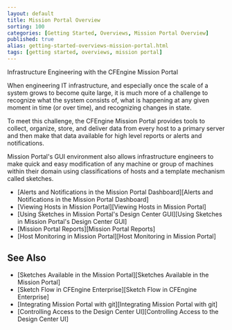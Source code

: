 ```yaml
---
layout: default
title: Mission Portal Overview
sorting: 100
categories: [Getting Started, Overviews, Mission Portal Overview]
published: true
alias: getting-started-overviews-mission-portal.html
tags: [getting started, overviews, mission portal]
---
```


Infrastructure Engineering with the CFEngine Mission Portal

When engineering IT infrastructure, and especially once the scale of a system grows to become quite large, it is much more of a challenge to recognize what the system consists of, what is happening at any given moment in time (or over time), and recognizing changes in state.

To meet this challenge, the CFEngine Mission Portal provides tools to collect, organize, store, and deliver data from every host to a primary server and then make that data available for high level reports or alerts and notifications.

Mission Portal's GUI environment also allows infrastructure engineers to make quick and easy modification of any machine or group of machines within their domain using classifications of hosts and a template mechanism called sketches.

* [Alerts and Notifications in the Mission Portal Dashboard][Alerts and Notifications in the Mission Portal Dashboard]
* [Viewing Hosts in Mission Portal][Viewing Hosts in Mission Portal]
* [Using Sketches in Mission Portal's Design Center GUI][Using Sketches in Mission Portal's Design Center GUI]
* [Mission Portal Reports][Mission Portal Reports]
* [Host Monitoring in Mission Portal][Host Monitoring in Mission Portal]

## See Also ##
* [Sketches Available in the Mission Portal][Sketches Available in the Mission Portal]
* [Sketch Flow in CFEngine Enterprise][Sketch Flow in CFEngine Enterprise]
* [Integrating Mission Portal with git][Integrating Mission Portal with git]
* [Controlling Access to the Design Center UI][Controlling Access to the Design Center UI]



